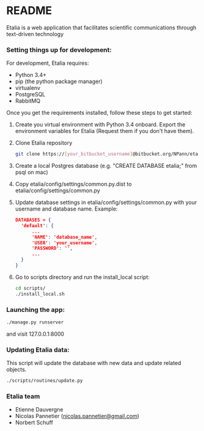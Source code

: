 # README #

Etalia is a web application that facilitates scientific communications through 
text-driven technology 

### Setting things up for development:

For development, Etalia requires: 
* Python 3.4+
* pip (the python package manager)
* virtualenv
* PostgreSQL
* RabbitMQ

Once you get the requirements installed, follow these steps to get started:

1. Create you virtual environment with Python 3.4 onboard. Export the environment 
variables for Etalia (Request them if you don't have them). 
2. Clone Etalia repository

    ```bash
    git clone https://[your_bitbucket_username]@bitbucket.org/NPann/etalia.git
    ```
3. Create a local Postgres database (e.g. "CREATE DATABASE etalia;" from psql on mac)
4. Copy etalia/config/settings/common.py.dist to etalia/config/settings/common.py
5. Update database settings in etalia/config/settings/common.py with your 
username and database name. Example:
 
    ```json
    DATABASES = {
      'default': {
          ...
          'NAME': 'database_name',
          'USER': 'your_username',
          'PASSWORD': '',
          ...
      }
    }
    ```
6. Go to scripts directory and run the install_local script:

    ```bash
    cd scripts/
    ./install_local.sh
    ``` 

### Launching the app:

```bash
./manage.py runserver
```

and visit 127.0.0.1:8000

### Updating Etalia data:

This script will update the database with new data and update related objects.

```bash
./scripts/routines/update.py
```

### Etalia team ###

* Etienne Dauvergne
* Nicolas Pannetier (nicolas.pannetier@gmail.com)
* Norbert Schuff

